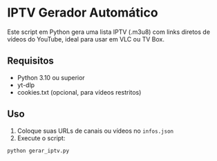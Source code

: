 # IPTV Gerador Automático

Este script em Python gera uma lista IPTV (.m3u8) com links diretos de vídeos do YouTube, ideal para usar em VLC ou TV Box.

## Requisitos

- Python 3.10 ou superior
- yt-dlp
- cookies.txt (opcional, para vídeos restritos)

## Uso

1. Coloque suas URLs de canais ou vídeos no `infos.json`
2. Execute o script:

```bash
python gerar_iptv.py

